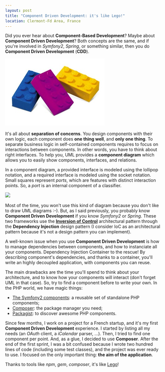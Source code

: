 ```yaml
---
layout: post
title: "Component Driven Development: it's like Lego!"
location: Clermont-Fd Area, France
---
```


Did you ever hear about **Component-Based Development**? Maybe about **Component Driven Development**?
Both concepts are the same, and if you're involved in _Symfony2_, _Spring_, or something similar, then you do
**Component Driven Development** (**CDD**).

![](/images/posts/lego.jpg)

It's all about **separation of concerns**. You design components with their own logic, each component does
**one thing well**, and **only one thing**.
To separate business logic in self-contained components requires to focus on interactions between components.
In other words, you have to think about right interfaces. To help you, UML provides a **component diagram** which
allows you to easily show components, interfaces, and relations.

In a component diagram, a provided interface is modeled using the lollipop notation, and a required interface is
modeled using the socket notation. Small squares represent _ports_, which are features with distinct interaction
points. So, a _port_ is an internal component of a classifier.

![](http://www.agilemodeling.com/images/models/componentInterfaces.JPG)

Most of the time, you won't use this kind of diagram because you don't like to draw UML diagrams :-).
But, as I said previously, you probably know **Component Driven Development** if you know _Symfony2_ or _Spring_. These two
frameworks use the [**Inversion of Control**](http://martinfowler.com/bliki/InversionOfControl.html) architectural
pattern through the **Dependency Injection** design pattern (I consider IoC as an architectural pattern because
it's not a design pattern you can implement).

A well-known issue when you use **Component Driven Development** is how to manage dependencies between components,
and how to instanciate all your components. Dependency Injection Container to the rescue!
By describing component's dependencies, and thanks to a container, you'll write an highly decoupled application,
with components you can reuse.

The main drawbacks are the time you'll spend to think about your architecture, and to know how your components will interact
(don't forget UML in that case). So, try to find a component before to write your own. In the PHP world, we have magic
things:

* [The Symfony2 components](http://fabien.potencier.org/article/49/what-is-symfony2): a reusable set of standalone PHP components;
* [Composer](http://packagist.org/about-composer): the package manager you need;
* [Packagist](http://packagist.org/): to discover awesome PHP components.

Since few months, I work on a project for a French startup, and it's my first **Component Driven Development**
experience. I started by listing all my needs (an _OAuth_ client, a _iCalendar_ parser, ...). Then, I tried to find one component
per point. And, as a glue, I decided to use **Composer**. After the end of the first sprint, I was a bit confused because
I wrote two hundred lines of code (including some test classes), and the project was ever ready to use.
I focused on the only important thing: **the aim of the application**.

Thanks to tools like _npm_, _gem_, _composer_, it's like [Lego](www.lego.com)!
